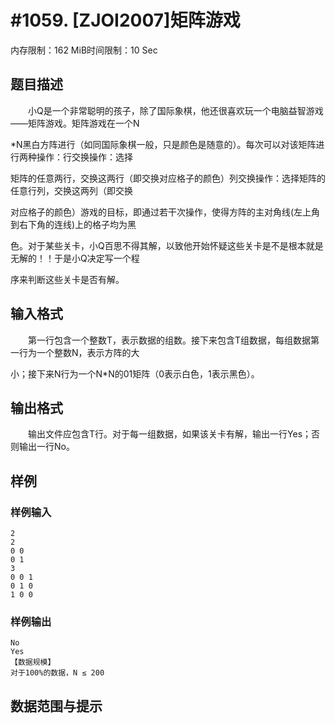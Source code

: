 # #1059. [ZJOI2007]矩阵游戏

内存限制：162 MiB时间限制：10 Sec

## 题目描述

　　小Q是一个非常聪明的孩子，除了国际象棋，他还很喜欢玩一个电脑益智游戏&mdash;&mdash;矩阵游戏。矩阵游戏在一个N

*N黑白方阵进行（如同国际象棋一般，只是颜色是随意的）。每次可以对该矩阵进行两种操作：行交换操作：选择

矩阵的任意两行，交换这两行（即交换对应格子的颜色）列交换操作：选择矩阵的任意行列，交换这两列（即交换

对应格子的颜色）游戏的目标，即通过若干次操作，使得方阵的主对角线(左上角到右下角的连线)上的格子均为黑

色。对于某些关卡，小Q百思不得其解，以致他开始怀疑这些关卡是不是根本就是无解的！！于是小Q决定写一个程

序来判断这些关卡是否有解。

## 输入格式

　　第一行包含一个整数T，表示数据的组数。接下来包含T组数据，每组数据第一行为一个整数N，表示方阵的大

小；接下来N行为一个N*N的01矩阵（0表示白色，1表示黑色）。

## 输出格式

　　输出文件应包含T行。对于每一组数据，如果该关卡有解，输出一行Yes；否则输出一行No。

## 样例

### 样例输入

    
    2
    2
    0 0
    0 1
    3
    0 0 1
    0 1 0
    1 0 0
    

### 样例输出

    
    No
    Yes
    【数据规模】
    对于100%的数据，N ≤ 200
    

## 数据范围与提示
